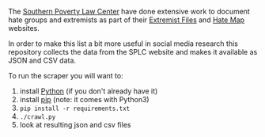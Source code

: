 The [Southern Poverty Law Center](https://www.splcenter.org) have done
extensive work to document hate groups and extremists as part of their
[Extremist Files](https://www.splcenter.org/fighting-hate/extremist-files) 
and [Hate Map](https://www.splcenter.org/hate-map) websites.

In order to make this list a bit more useful in social media research
this repository collects the data from the SPLC  website and makes it 
available as JSON and CSV data.

To run the scraper you will want to:

1. install [Python] (if you don't already have it)
2. install [pip] (note: it comes with Python3)
3. `pip install -r requirements.txt`
4. `./crawl.py`
5. look at resulting json and csv files

[Python]: https://www.python.org/downloads/
[Pip]: https://pip.pypa.io/en/stable/

